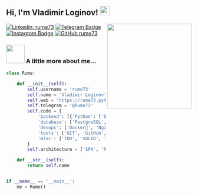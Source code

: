 <h2> Hi, I'm Vladimir Loginov! <img src="https://media.giphy.com/media/hvRJCLFzcasrR4ia7z/giphy.gif" width="25px"></h2>
<img align='right' src="https://media.giphy.com/media/M9gbBd9nbDrOTu1Mqx/giphy.gif" width="230">
<p><em> </em></p>

[![Linkedin: rume73](https://img.shields.io/badge/-rume73-blue?style=flat-square&logo=Linkedin&logoColor=white&link=https:https://www.linkedin.com/in/rume73/)](https://www.linkedin.com/in/rume73/)
[![Telegram Badge](https://img.shields.io/badge/-sriharikapu-grey?style=flat-square&logo=Telegram&logoColor=white&link=https://telegram.org/@Rume73)](https://telegram.org/@Rume73)
[![Instagram Badge](https://img.shields.io/badge/-sriharikapu-purple?style=flat-square&logo=Instagram&logoColor=white&link=https://www.instagram.com/vladimirumi/)](https://www.instagram.com/vlaimirumi/)
[![GitHub rume73](https://img.shields.io/github/followers/rume73?label=follow&style=social)](https://github.com/rume73)


### <img src="https://media.giphy.com/media/VgCDAzcKvsR6OM0uWg/giphy.gif" width="50"> A little more about me...  


```python
class Rume:

    def __init__(self):
        self.username = 'rume73'
        self.name = 'Vladimir Loginov'
        self.web = 'https://rume73.pythonanywhere.com/'
        self.telegram = '@Rume73'
        self.code = {
            'backend': [{'Python': ['Django', 'DRF']}, 'C#'],
            'database': ['PostgreSQL', 'SQLite3'],
            'devops': ['Docker🐳', 'Nginx', 'GitHub Actions', 'AWS', 'Heroku'],
            'tools': ['GIT', 'GitHub', 'GitLab', 'Pandas', 'Jupyter notebook'],
            'misc': ['TDD', 'SOLID', 'Linux', 'telegram-bot']
        }
        self.architecture = ['SPA', 'MVC', 'Serverless', 'microservices']

    def __str__(self):
        return self.name


if __name__ == '__main__':
    me = Rume()

```
